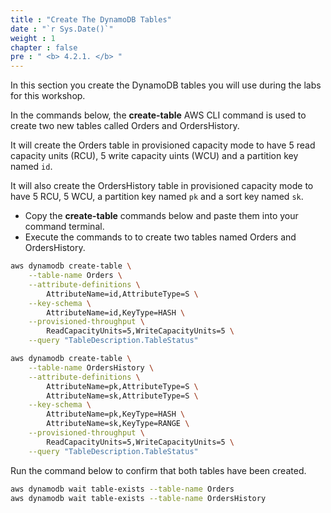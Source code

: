 ```yaml
---
title : "Create The DynamoDB Tables"
date : "`r Sys.Date()`"
weight : 1
chapter : false
pre : " <b> 4.2.1. </b> "
---
```


In this section you create the DynamoDB tables you will use during the labs for this workshop.

In the commands below, the **create-table** AWS CLI command is used to create two new tables called Orders and OrdersHistory.

It will create the Orders table in provisioned capacity mode to have 5 read capacity units (RCU), 5 write capacity uints (WCU) and a partition key named `id`.

It will also create the OrdersHistory table in provisioned capacity mode to have 5 RCU, 5 WCU, a partition key named `pk` and a sort key named `sk`.

- Copy the **create-table** commands below and paste them into your command terminal.
- Execute the commands to to create two tables named Orders and OrdersHistory.

```bash
aws dynamodb create-table \
    --table-name Orders \
    --attribute-definitions \
        AttributeName=id,AttributeType=S \
    --key-schema \
        AttributeName=id,KeyType=HASH \
    --provisioned-throughput \
        ReadCapacityUnits=5,WriteCapacityUnits=5 \
    --query "TableDescription.TableStatus"

aws dynamodb create-table \
    --table-name OrdersHistory \
    --attribute-definitions \
        AttributeName=pk,AttributeType=S \
        AttributeName=sk,AttributeType=S \
    --key-schema \
        AttributeName=pk,KeyType=HASH \
        AttributeName=sk,KeyType=RANGE \
    --provisioned-throughput \
        ReadCapacityUnits=5,WriteCapacityUnits=5 \
    --query "TableDescription.TableStatus"
```

Run the command below to confirm that both tables have been created.

```bash
aws dynamodb wait table-exists --table-name Orders
aws dynamodb wait table-exists --table-name OrdersHistory
```